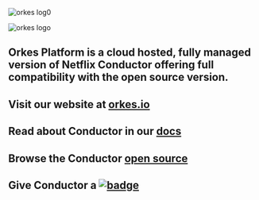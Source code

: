 
![orkes log0](https://user-images.githubusercontent.com/1514288/155636237-caa91ec9-e19f-4ab0-aa65-106e09b381b0.png#gh-light-mode-only)

![orkes logo](https://user-images.githubusercontent.com/1514288/155636248-0b60f994-4b32-4b53-b061-6904c2e413ac.png#gh-dark-mode-only)


## Orkes Platform is a cloud hosted, fully managed version of Netflix Conductor offering full compatibility with the open source version.

## Visit our website at [orkes.io](https://orkes.io)
## Read about Conductor in our [docs](https://orkes.io/content/)
## Browse the Conductor [open source](https://github.com/Netflix/conductor)
## Give Conductor a [![badge](https://img.shields.io/github/stars/netflix/conductor?style=social)](https://github.com/netflix/conductor)

<!--

**Here are some ideas to get you started:**

🙋‍♀️ A short introduction - what is your organization all about?
🌈 Contribution guidelines - how can the community get involved?
👩‍💻 Useful resources - where can the community find your docs? Is there anything else the community should know?
🍿 Fun facts - what does your team eat for breakfast?
🧙 Remember, you can do mighty things with the power of [Markdown](https://docs.github.com/github/writing-on-github/getting-started-with-writing-and-formatting-on-github/basic-writing-and-formatting-syntax)
-->
